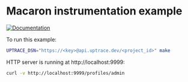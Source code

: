 # Macaron instrumentation example

[![Documentation](https://img.shields.io/badge/uptrace-documentation-informational)](https://docs.uptrace.dev/go/opentelemetry-macaron/)

To run this example:

```bash
UPTRACE_DSN="https://<key>@api.uptrace.dev/<project_id>" make
```

HTTP server is running at http://localhost:9999:

```bash
curl -v http://localhost:9999/profiles/admin
```
